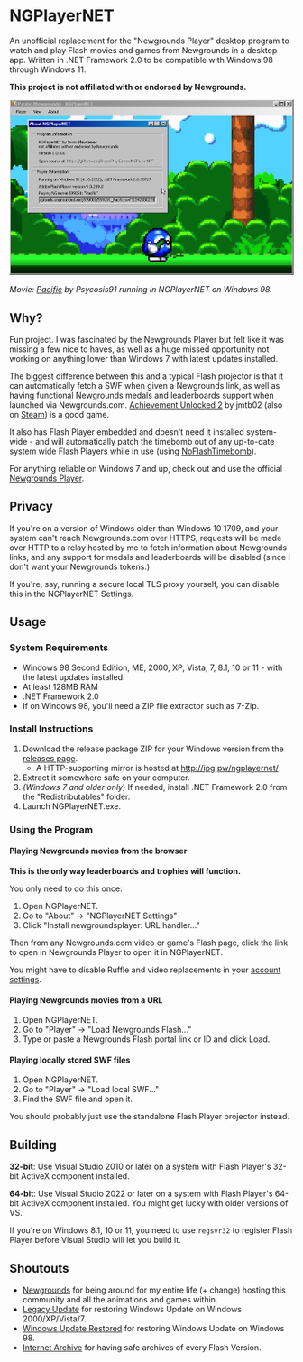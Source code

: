 # NGPlayerNET

An unofficial replacement for the "Newgrounds Player" desktop program to watch
and play Flash movies and games from Newgrounds in a desktop app. Written in
.NET Framework 2.0 to be compatible with Windows 98 through Windows 11.

**This project is not affiliated with or endorsed by Newgrounds.**

![The Flash movie "Pacific" running on NGPlayerNET on Windows 98, with the about box being displayed above it.](ReadmeImages/pacific_win98.png)

*Movie: [Pacific](https://www.newgrounds.com/portal/view/599291) by Psycosis91 running in NGPlayerNET on Windows 98.*

## Why?

Fun project. I was fascinated by the Newgrounds Player but felt like it was
missing a few nice to haves, as well as a huge missed opportunity not working
on anything lower than Windows 7 with latest updates installed.

The biggest difference between this and a typical Flash projector is that it can
automatically fetch a SWF when given a Newgrounds link, as well as having
functional Newgrounds medals and leaderboards support when launched via
Newgrounds.com. [Achievement Unlocked 2](https://www.newgrounds.com/portal/view/553791)
by jmtb02 (also on [Steam](https://store.steampowered.com/app/2274110/)) is a
good game.

It also has Flash Player embedded and doesn't need it installed system-wide -
and will automatically patch the timebomb out of any up-to-date system wide
Flash Players while in use
(using [NoFlashTimebomb](https://github.com/InvoxiPlayGames/NoFlashTimebomb)).

For anything reliable on Windows 7 and up, check out and use the official
[Newgrounds Player](https://www.newgrounds.com/flash/player).

## Privacy

If you're on a version of Windows older than Windows 10 1709, and your system
can't reach Newgrounds.com over HTTPS, requests will be made over HTTP to a
relay hosted by me to fetch information about Newgrounds links, and any support
for medals and leaderboards will be disabled (since I don't want your Newgrounds
tokens.)

If you're, say, running a secure local TLS proxy yourself, you can disable this
in the NGPlayerNET Settings.

## Usage

### System Requirements

- Windows 98 Second Edition, ME, 2000, XP, Vista, 7, 8.1, 10 or 11 - with the
  latest updates installed.
- At least 128MB RAM
- .NET Framework 2.0
- If on Windows 98, you'll need a ZIP file extractor such as 7-Zip.

### Install Instructions

1. Download the release package ZIP for your Windows version from the
   [releases page](https://github.com/InvoxiPlayGames/NGPlayerNET/releases).
    - A HTTP-supporting mirror is hosted at http://ipg.pw/ngplayernet/
2. Extract it somewhere safe on your computer.
3. *(Windows 7 and older only*) If needed, install .NET Framework 2.0 from the
   "Redistributables" folder.
4. Launch NGPlayerNET.exe.

### Using the Program

#### Playing Newgrounds movies from the browser

**This is the only way leaderboards and trophies will function.**

You only need to do this once:

1. Open NGPlayerNET.
2. Go to "About" -> "NGPlayerNET Settings"
3. Click "Install newgroundsplayer: URL handler..."

Then from any Newgrounds.com video or game's Flash page, click the link to open
in Newgrounds Player to open it in NGPlayerNET.

You might have to disable Ruffle and video replacements in your
[account settings](https://www.newgrounds.com/account).

#### Playing Newgrounds movies from a URL

1. Open NGPlayerNET.
2. Go to "Player" -> "Load Newgrounds Flash..."
3. Type or paste a Newgrounds Flash portal link or ID and click Load.

#### Playing locally stored SWF files

1. Open NGPlayerNET.
2. Go to "Player" -> "Load local SWF..."
3. Find the SWF file and open it.

You should probably just use the standalone Flash Player projector instead.

## Building

**32-bit**: Use Visual Studio 2010 or later on a system with Flash Player's
32-bit ActiveX component installed.

**64-bit**: Use Visual Studio 2022 or later on a system with Flash Player's
64-bit ActiveX component installed. You might get lucky with older versions of
VS.

If you're on Windows 8.1, 10 or 11, you need to use `regsvr32` to register Flash
Player before Visual Studio will let you build it.

## Shoutouts

- [Newgrounds](https://www.newgrounds.com) for being around for my entire life
(+ change) hosting this community and all the animations and games within.
- [Legacy Update](https://legacyupdate.net/) for restoring Windows Update on
Windows 2000/XP/Vista/7.
- [Windows Update Restored](https://www.windowsupdaterestored.com/) for
restoring Windows Update on Windows 98.
- [Internet Archive](https://archive.org/) for having safe archives of every
Flash Version.
